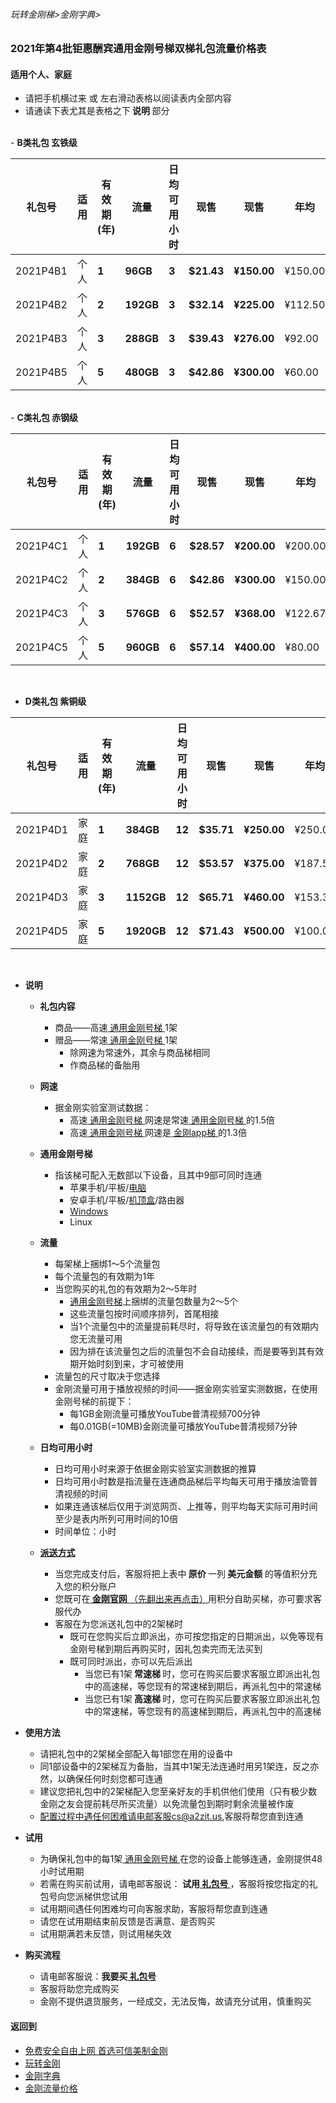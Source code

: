###### 玩转金刚梯>金刚字典>

### 2021年第4批钜惠酬宾通用金刚号梯双梯礼包流量价格表
#### 适用个人、家庭

- 请把手机横过来 或 左右滑动表格以阅读表内全部内容
- 请通读下表尤其是表格之下<Strong> 说明 </Strong>部分

<br>
- <strong>B类礼包 玄铁级</strong>

|礼包号|适用|有效期(年) |流量 | 日均可用小时|现售|现售|年均  |月均  |原价|限售礼包（个）|
|-------|-|------|-------|--------------|------|-------|-----|-----|-|-|
|2021P4B1  | 个人 | <strong> 1	| <strong> 96GB	| <strong> 3 	 | <strong> $21.43	| <strong> ¥150.00	 | ¥150.00	| ¥12.50	| $32.40   | 10,000 |																
|2021P4B2  | 个人 | <strong> 2	| <strong> 192GB	| <strong> 3 	 | <strong> $32.14	| <strong> ¥225.00 	 | ¥112.50	| ¥9.38		| $64.80   | 10,000 |																
|2021P4B3  | 个人 | <strong> 3	| <strong> 288GB	| <strong> 3 	 | <strong> $39.43	| <strong> ¥276.00 	 | ¥92.00	| ¥7.67 	| $97.20   | 10,000 |																
|2021P4B5  | 个人 | <strong> 5	| <strong> 480GB	| <strong> 3 	 | <strong> $42.86	| <strong> ¥300.00 	 | ¥60.00	| ¥5.00 	| $162.00  | 10,000 |																

<br>
- <strong>C类礼包 赤钢级</strong>

|礼包号|适用|有效期(年) |流量 | 日均可用小时 |现售|现售|年均  |月均  |原价|限售礼包（个）|
|-------|-|------|-------|--------------|------|-------|-----|-----|-|-|
|2021P4C1  | 个人 | <strong> 1	| <strong> 192GB	| <strong> 6 	 | <strong> $28.57	| <strong> ¥200.00 	 | ¥200.00	| ¥16.67	| $48.60   | 10,000 |																
|2021P4C2  | 个人 | <strong> 2	| <strong> 384GB	| <strong> 6 	 | <strong> $42.86	| <strong> ¥300.00 	 | ¥150.00	| ¥12.50	| $97.20   | 10,000 |																
|2021P4C3  | 个人 | <strong> 3	| <strong> 576GB	| <strong> 6 	 | <strong> $52.57	| <strong> ¥368.00 	 | ¥122.67	| ¥10.22	| $145.80  | 10,000 |																
|2021P4C5  | 个人 | <strong> 5	| <strong> 960GB	| <strong> 6 	 | <strong> $57.14	| <strong> ¥400.00	 | ¥80.00	| ¥6.67 	| $243.00  | 10,000 |																

<br>

- <strong>D类礼包 紫铜级</strong>

|礼包号|适用|有效期(年) |流量 | 日均可用小时|现售|现售|年均  |月均  |原价|限售礼包（个）|
|-------|-|------|-------|--------------|------|-------|-----|-----|-|-|
|2021P4D1  | 家庭 | <strong> 1	| <strong> 384GB	| <strong> 12 	 | <strong> $35.71	| <strong> ¥250.00 	 | ¥250.00	| ¥20.83	| $72.90   | 10,000 |																
|2021P4D2  | 家庭 | <strong> 2	| <strong> 768GB	| <strong> 12 	 | <strong> $53.57	| <strong> ¥375.00 	 | ¥187.50	| ¥15.63	| $145.80  | 10,000 |																
|2021P4D3  | 家庭 | <strong> 3	| <strong> 1152GB	| <strong> 12 	 | <strong> $65.71	| <strong> ¥460.00 	 | ¥153.33	| ¥12.78	| $218.70  | 10,000 |																
|2021P4D5  | 家庭 | <strong> 5	| <strong> 1920GB	| <strong> 12 	 | <strong> $71.43	| <strong> ¥500.00	 | ¥100.00	| ¥8.33 	| $364.50  | 10,000 |																

<br>

- <Strong>说明</Strong>
  - <Strong> 礼包内容 </Strong>
    - 商品——高速[ 通用金刚号梯 ](https://github.com/a2zitpro/web/blob/master/LadderFree/kkDictionary/KKLadderKKIDMultipurpose.md)1架
    - 赠品——常速[ 通用金刚号梯 ](https://github.com/a2zitpro/web/blob/master/LadderFree/kkDictionary/KKLadderKKIDMultipurpose.md)1架
      - 除网速为常速外，其余与商品梯相同
      - 作商品梯的备胎用

  - <Strong> 网速 </Strong>
    - 据金刚实验室测试数据：
      - 高速[ 通用金刚号梯 ](https://github.com/a2zitpro/web/blob/master/LadderFree/kkDictionary/KKLadderKKIDMultipurpose.md)网速是常速[ 通用金刚号梯 ](https://github.com/a2zitpro/web/blob/master/LadderFree/kkDictionary/KKLadderKKIDMultipurpose.md)的1.5倍
      - 高速[ 通用金刚号梯 ](https://github.com/a2zitpro/web/blob/master/LadderFree/kkDictionary/KKLadderKKIDMultipurpose.md)网速是[ 金刚app梯 ](https://github.com/a2zitpro/web/blob/master/LadderFree/kkDictionary/KKLadderAPP.md)的1.3倍

  - <Strong> 通用金刚号梯 </Strong>
    - 指该梯可配入无数部以下设备，且其中9部可同时连通
      - 苹果手机/平板/[电脑](https://github.com/a2zitpro/web/blob/master/LadderFree/Apple/MacOS/KKLadderKKID/KKLadderKKIDConfigure.md)
      - 安卓手机/平板/[机顶盒](https://github.com/a2zitpro/web/blob/master/LadderFree/Android/TVBox/KKLadderKKID/KKLadderKKIDConfigure.md)/路由器
      - [Windows](https://github.com/a2zitpro/web/blob/master/LadderFree/Windows/WinAllVersion/KKLadderAPP/KKLadderAPPConfigure.md)
      - Linux

  - <Strong> 流量 </Strong>
    - 每架梯上捆绑1～5个流量包
    - 每个流量包的有效期为1年
    - 当您购买的礼包的有效期为2～5年时
      - [通用金刚号梯](https://github.com/a2zitpro/web/blob/master/LadderFree/kkDictionary/KKLadderKKIDMultipurpose.md)上捆绑的流量包数量为2～5个
      - 这些流量包按时间顺序排列，首尾相接
      - 当1个流量包中的流量提前耗尽时，将导致在该流量包的有效期内您无流量可用
      - 因为排在该流量包之后的流量包不会自动接续，而是要等到其有效期开始时刻到来，才可被使用
    - 流量包的尺寸取决于您选择
    - 金刚流量可用于播放视频的时间——据金刚实验室实测数据，在使用金刚号梯的前提下：
      - 每1GB金刚流量可播放YouTube普清视频700分钟
      - 每0.01GB(=10MB)金刚流量可播放YouTube普清视频7分钟

  - <Strong> 日均可用小时 </Strong>
    - 日均可用小时来源于依据金刚实验室实测数据的推算
    - 日均可用小时数是指流量在连通商品梯后平均每天可用于播放油管普清视频的时间
    - 如果连通该梯后仅用于浏览网页、上推等，则平均每天实际可用时间至少是表内所列可用时间的10倍
    - 时间单位：小时

  - [<Strong> 派送方式 </Strong>](https://github.com/a2zitpro/web/blob/master/LadderFree/kkDictionary/DoubleLadderDeliver.md)
    - 当您完成支付后，客服将把上表中<Strong> 原价 </Strong>一列<Strong> 美元金额 </Strong>的等值积分充入您的积分账户
    - 您既可在[<strong> 金刚官网 </strong>（先翻出来再点击）](https://www.atozitpro.net/zh/)用积分自助买梯，亦可要求客服代办
    - 客服在为您派送礼包中的2架梯时
      - 既可在您购买后立即派出，亦可按您指定的日期派出，以免等现有金刚号梯到期后再购买时，因礼包卖完而无法买到
      - 既可同时派出，亦可以先后派出
        - 当您已有1架<strong> 常速梯 </strong>时，您可在购买后要求客服立即派出礼包中的高速梯，等您现有的常速梯到期后，再派礼包中的常速梯
        - 当您已有1架<strong> 高速梯 </strong>时，您可在购买后要求客服立即派出礼包中的常速梯，等您现有的高速梯到期后，再派礼包中的高速梯

- <Strong> 使用方法 </Strong>
  - 请把礼包中的2架梯全部配入每1部您在用的设备中
  - 同1部设备中的2架梯互为备胎，当其中1架无法连通时用另1架连，反之亦然，以确保任何时刻您都可连通
  - 建议您把礼包中的2架梯配入您至亲好友的手机供他们使用（只有极少数金刚之友会提前耗尽所买流量）以免流量包到期时剩余流量被作废
  - 配置过程中遇任何困难请电邮客服cs@a2zit.us,客服将帮您直到连通

- <Strong> 试用 </Strong>
  - 为确保礼包中的每1架[ 通用金刚号梯 ](https://github.com/a2zitpro/web/blob/master/LadderFree/kkDictionary/KKLadderKKIDMultipurpose.md)在您的设备上能够连通，金刚提供48小时试用期
  - 若需在购买前试用，请电邮客服说：<Strong> 试用<ins> 礼包号 </ins></Strong>，客服将按您指定的礼包号向您派梯供您试用
  - 试用期间遇任何困难均可向客服求助，客服将帮您直到连通
  - 请您在试用期结束前反馈是否满意、是否购买
  - 试用期满若未反馈，则试用梯失效

- <Strong> 购买流程 </Strong>
  - 请电邮客服说：<strong>我要买<ins> 礼包号</ins></Strong>
  - 客服将助您完成购买
  - 金刚不提供退货服务，一经成交，无法反悔，故请充分试用，慎重购买

#### 返回到
- [免费安全自由上网 首选可信美制金刚](https://github.com/a2zitpro/web/blob/master/%E5%BE%80%E5%90%8E%E7%BF%BB.md)
- [玩转金刚](https://github.com/a2zitpro/web/blob/master/LadderFree/A.md)
- [金刚字典](https://github.com/a2zitpro/web/blob/master/LadderFree/kkDictionary/KKDictionary.md)
- [金刚流量价格](https://github.com/a2zitpro/web/blob/master/LadderFree/kkDictionary/Price/KKDTPrice.md)

